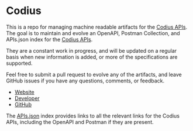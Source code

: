 # CodiusThis is a repo for managing machine readable artifacts for the [Codius APIs](http://codius.org/). The goal is to maintain and evolve an OpenAPI, Postman Collection, and APIs.json index for the [Codius APIs](http://codius.org/).They are a constant work in progress, and will be updated on a regular basis when new information is added, or more of the specifications are supported.Feel free to submit a pull request to evolve any of the artifacts, and leave GitHub issues if you have any questions, comments, or feedback.- [Website](http://codius.org/)- [Developer](http://codius.org/)- [GitHub](https://github.com/codius)The [APIs.json](https://github.com/api-evangelist/codius/blob/master/apis.json) index provides links to all the relevant links for the Codius APIs, including the OpenAPI and Postman if they are present.